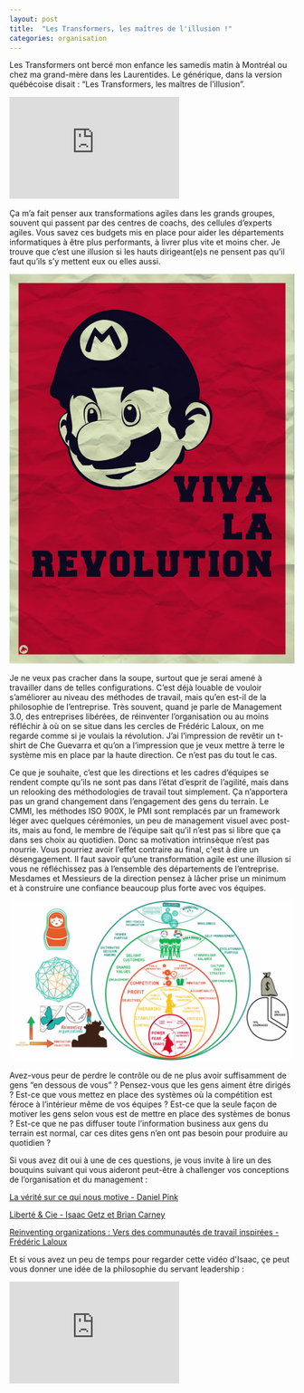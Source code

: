 ```yaml
---
layout: post
title:  "Les Transformers, les maîtres de l'illusion !"
categories: organisation
---
```

Les Transformers ont bercé mon enfance les samedis matin à Montréal ou chez ma grand-mère dans les Laurentides. Le générique, dans la version québécoise disait : “Les Transformers, les maîtres de l’illusion”. 

<iframe width="300" height="180" src="https://www.youtube.com/embed/6NLm3azcCeI" frameborder="0" allowfullscreen></iframe>

Ça m’a fait penser aux transformations agiles dans les grands groupes, souvent qui passent par des centres de coachs, des cellules d’experts agiles. Vous savez ces budgets mis en place pour aider les départements informatiques à être plus performants, à livrer plus vite et moins cher. Je trouve que c’est une illusion si les hauts dirigeant(e)s ne pensent pas qu’il faut qu’ils s’y mettent eux ou elles aussi.

<img src="/images/posts/viva-la-revolution.jpg" class="img-floating-left-small" />

Je ne veux pas cracher dans la soupe, surtout que je serai amené à travailler dans de telles configurations. C’est déjà louable de vouloir s’améliorer au niveau des méthodes de travail, mais qu’en est-il de la philosophie de l’entreprise. Très souvent, quand je parle de Management 3.0, des entreprises libérées, de réinventer l’organisation ou au moins réfléchir à où on se situe dans les cercles de Frédéric Laloux, on me regarde comme si je voulais la révolution. J’ai l’impression de revêtir un t-shirt de Che Guevarra et qu’on a l’impression que je veux mettre à terre le système mis en place par la haute direction. Ce n’est pas du tout le cas.

Ce que je souhaite, c’est que les directions et les cadres d’équipes se rendent compte qu’ils ne sont pas dans l’état d’esprit de l’agilité, mais dans un relooking des méthodologies de travail tout simplement. Ça n’apportera pas un grand changement dans l’engagement des gens du terrain. Le CMMI, les méthodes ISO 900X, le PMI sont remplacés par un framework léger avec quelques cérémonies, un peu de management visuel avec post-its, mais au fond, le membre de l’équipe sait qu’il n’est pas si libre que ça dans ses choix au quotidien. Donc sa motivation intrinsèque n’est pas nourrie. Vous pourriez avoir l’effet contraire au final, c'est à dire un désengagement. Il faut savoir qu’une transformation agile est une illusion si vous ne réfléchissez pas à l’ensemble des départements de l’entreprise.  Mesdames et Messieurs de la direction pensez à lâcher prise un minimum et à construire une confiance beaucoup plus forte avec vos équipes. 

<a href="https://www.amazon.fr/Reinventing-Organizations-communaut%C3%A9s-travail-inspir%C3%A9es/dp/2354561059/">
	<img src="/images/posts/reinventingorganizationslaloux.jpg" class="img-floating-left-small" />
</a>

Avez-vous peur de perdre le contrôle ou de ne plus avoir suffisamment de gens “en dessous de vous” ? 
Pensez-vous que les gens aiment être dirigés ? 
Est-ce que vous mettez en place des systèmes où la compétition est féroce à l’intérieur même de vos équipes ? 
Est-ce que la seule façon de motiver les gens selon vous est de mettre en place des systèmes de bonus ? 
Est-ce que ne pas diffuser toute l’information business aux gens du terrain est normal, car ces dites gens n’en ont pas besoin pour produire au quotidien ? 

Si vous avez dit oui à une de ces questions, je vous invite à lire un des bouquins suivant qui vous aideront peut-être à challenger vos conceptions de l’organisation et du management :

<a href="https://www.amazon.fr/v-rit-sur-qui-nous-motive/dp/208137952X/ref=tmm_pap_swatch_0?_encoding=UTF8&qid=&sr=" target="laverite">
La vérité sur ce qui nous motive - Daniel Pink</a> 

<a href="https://www.amazon.fr/Libert%C3%A9-cie-libert%C3%A9-salari%C3%A9s-entreprises/dp/2081379511" targer="liberte">Liberté & Cie - Isaac Getz et Brian Carney</a>

<a href="https://www.amazon.fr/Reinventing-organizations-communaut%C3%A9s-travail-inspir%C3%A9es/dp/2354561059" target="reinventing">Reinventing organizations : Vers des communautés de travail inspirées - Frédéric Laloux</a>

Et si vous avez un peu de temps pour regarder cette vidéo d'Isaac, çe peut vous donner une idée de la philosophie du servant leadership :

<iframe width="300" height="180" src="https://www.youtube.com/embed/zOZ_HWfkanE" frameborder="0" allowfullscreen></iframe>
